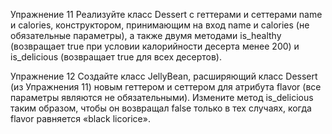 Упражнение 11
Реализуйте класс Dessert c геттерами и сеттерами name и calories, конструктором,
принимающим на вход name и calories (не обязательные параметры), а также двумя
методами is_healthy (возвращает true при условии калорийности десерта менее
200) и is_delicious (возвращает true для всех десертов).

Упражнение 12
Создайте класс JellyBean, расширяющий класс Dessert (из Упражнения 11) новым
геттером и сеттером для атрибута flavor (все параметры являются не
обязательными). Измените метод is_delicious таким образом, чтобы он возвращал
false только в тех случаях, когда flavor равняется «black licorice».
